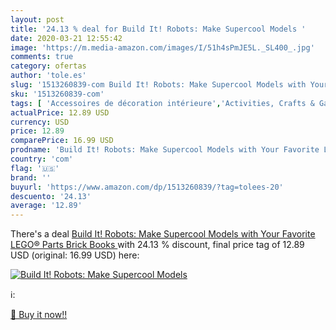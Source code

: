 ```yaml
---
layout: post
title: '24.13 % deal for Build It! Robots: Make Supercool Models '
date: 2020-03-21 12:55:42
image: 'https://m.media-amazon.com/images/I/51h4sPmJE5L._SL400_.jpg'
comments: true
category: ofertas
author: 'tole.es'
slug: '1513260839-com Build It! Robots: Make Supercool Models with Your...'
sku: '1513260839-com'
tags: [ 'Accessoires de décoration intérieure','Activities, Crafts & Games for Children','Activity Books for Children','Ameublement et décoration','Architectural History','Architectural Photography','Architectural Types','Architecture','Architecture References','Arts & Photography','Bauspielzeug & Konstruktionsspielzeug','Books','Building & Construction Toys','Childrens Books','Childrens Books on Arts, Music & Photography','Childrens Books on Crafts & Hobbies','Childrens Books on Model Making','Childrens Books on Performing Arts','Coffrets de figurines pour enfants','Costruzioni','Cuisine et Maison','Dekoartikel','Décoration de la maison','Décorations murales','Elektronische Spiele für Kinder','Figurines pour enfants','Giochi e giocattoli','Hobbies & Games','Hobbys','Jeux de construction','Jeux et Jouets','Jeux et jouets','Juegos de construcción para niños','Juguetes','Juguetes y juegos','Kinderspielfiguren & -fahrzeuge','Küche, Haushalt & Wohnen','Literature & Fiction for Children','Miniature Model Making','Photography & Video','Sammelfiguren','Sammelfiguren & Requisiten','Science Fiction & Fantasy for Children','Science Fiction for Children','Spiele','Spielfiguren- & Fahrzeugsets für Kinder','Spielfiguren-Spielesets für Kinder','Spielzeug','Sports, Hobbies & Games','Teen & Young Adult','Toy Types','Toys & Games','Toys Store','Wohnaccessoires & Deko','lego®', ]
actualPrice: 12.89 USD
currency: USD
price: 12.89
comparePrice: 16.99 USD
prodname: 'Build It! Robots: Make Supercool Models with Your Favorite LEGO® Parts  Brick Books '
country: 'com'
flag: '🇺🇸'
brand: ''
buyurl: 'https://www.amazon.com/dp/1513260839/?tag=tolees-20'
descuento: '24.13'
average: '12.89'
---
```


There's a deal [Build It! Robots: Make Supercool Models with Your Favorite LEGO® Parts  Brick Books ](https://www.amazon.com/dp/1513260839/?tag=tolees-20)  with  24.13 % discount, final price tag of  12.89 USD (original: 16.99 USD) here:

[![Build It! Robots: Make Supercool Models ](https://m.media-amazon.com/images/I/51h4sPmJE5L._SL400_.jpg)](https://www.amazon.com/dp/1513260839/?tag=tolees-20)

ℹ️:


[🛒 Buy it now!!](https://www.amazon.com/dp/1513260839/?tag=tolees-20)
